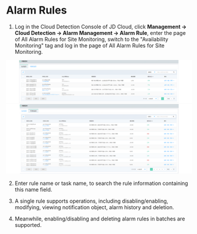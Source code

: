 # Alarm Rules  
1. Log in the Cloud Detection Console of JD Cloud, click **Management -> Cloud Detection -> Alarm Management -> Alarm Rule**, enter the page of All Alarm Rules for Site Monitoring, switch to the "Availability Monitoring" tag and log in the page of All Alarm Rules for Site Monitoring.

![规则列表1](../../../../../image/Cloud-Detection/site-alarmrules.png)
![规则列表2](../../../../../image/Cloud-Detection/usa-alarmrules.png)

2. Enter rule name or task name, to search the rule information containing this name field.  

3. A single rule supports operations, including disabling/enabling, modifying, viewing notification object, alarm history and deletion.  

4. Meanwhile, enabling/disabling and deleting alarm rules in batches are supported.
